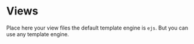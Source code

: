 # Views

Place here your view files the default template engine is `ejs`. But you can use any template engine.
